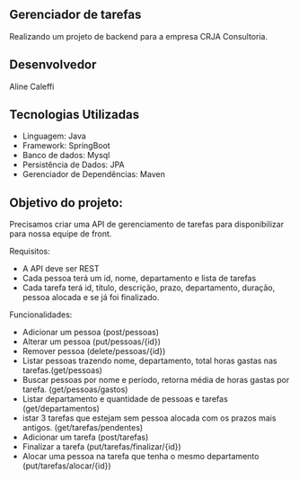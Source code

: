 ## Gerenciador de tarefas
Realizando um projeto de backend para a empresa CRJA Consultoria. 

## Desenvolvedor
Aline Caleffi

## Tecnologias Utilizadas
- Linguagem: Java
- Framework: SpringBoot
- Banco de dados: Mysql
- Persistência de Dados: JPA
- Gerenciador de Dependências: Maven

## Objetivo do projeto:

Precisamos criar uma API de gerenciamento de tarefas para disponibilizar para nossa equipe de front.

Requisitos:

- A API deve ser REST
- Cada pessoa terá um id, nome, departamento e lista de tarefas
- Cada tarefa terá id, título, descrição, prazo, departamento, duração, pessoa alocada e se já foi finalizado.

Funcionalidades:

- Adicionar um pessoa (post/pessoas)
- Alterar um pessoa (put/pessoas/{id})
- Remover pessoa (delete/pessoas/{id})
- Listar pessoas trazendo nome, departamento, total horas gastas nas tarefas.(get/pessoas)
- Buscar pessoas por nome e período, retorna média de horas gastas por tarefa. (get/pessoas/gastos)
- Listar departamento e quantidade de pessoas e tarefas (get/departamentos)
- istar 3 tarefas que estejam sem pessoa alocada com os prazos mais antigos. (get/tarefas/pendentes)
- Adicionar um tarefa (post/tarefas)
- Finalizar a tarefa (put/tarefas/finalizar/{id})
- Alocar uma pessoa na tarefa que tenha o mesmo departamento (put/tarefas/alocar/{id})
